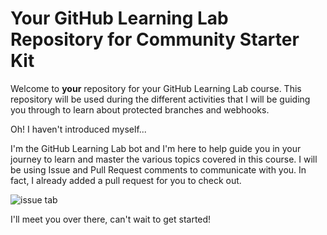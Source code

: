 # Your GitHub Learning Lab Repository for Community Starter Kit

Welcome to **your** repository for your GitHub Learning Lab course. This repository will be used during the different activities that I will be guiding you through to learn about protected branches and webhooks.

Oh! I haven't introduced myself...

I'm the GitHub Learning Lab bot and I'm here to help guide you in your journey to learn and master the various topics covered in this course. I will be using Issue and Pull Request comments to communicate with you. In fact, I already added a pull request for you to check out.

![issue tab](https://lab.github.com/public/images/issue_tab.png)

I'll meet you over there, can't wait to get started!
